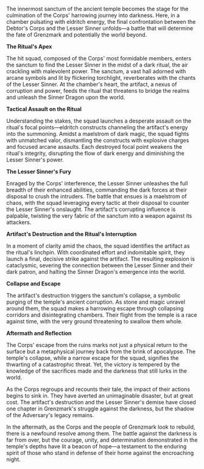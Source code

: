 The innermost sanctum of the ancient temple becomes the stage for the culmination of the Corps' harrowing journey into darkness. Here, in a chamber pulsating with eldritch energy, the final confrontation between the Debtor's Corps and the Lesser Sinner unfolds—a battle that will determine the fate of Grenzmark and potentially the world beyond.

**The Ritual's Apex**

The hit squad, composed of the Corps' most formidable members, enters the sanctum to find the Lesser Sinner in the midst of a dark ritual, the air crackling with malevolent power. The sanctum, a vast hall adorned with arcane symbols and lit by flickering torchlight, reverberates with the chants of the Lesser Sinner. At the chamber's heart, the artifact, a nexus of corruption and power, feeds the ritual that threatens to bridge the realms and unleash the Sinner Dragon upon the world.

**Tactical Assault on the Ritual**

Understanding the stakes, the squad launches a desperate assault on the ritual's focal points—eldritch constructs channeling the artifact's energy into the summoning. Amidst a maelstrom of dark magic, the squad fights with unmatched valor, dismantling the constructs with explosive charges and focused arcane assaults. Each destroyed focal point weakens the ritual's integrity, disrupting the flow of dark energy and diminishing the Lesser Sinner's power.

**The Lesser Sinner's Fury**

Enraged by the Corps' interference, the Lesser Sinner unleashes the full breadth of their enhanced abilities, commanding the dark forces at their disposal to crush the intruders. The battle that ensues is a maelstrom of chaos, with the squad leveraging every tactic at their disposal to counter the Lesser Sinner's onslaught. The artifact's corrupting influence is palpable, twisting the very fabric of the sanctum into a weapon against its attackers.

**Artifact's Destruction and the Ritual's Interruption**

In a moment of clarity amid the chaos, the squad identifies the artifact as the ritual's linchpin. With coordinated effort and indomitable spirit, they launch a final, decisive strike against the artifact. The resulting explosion is cataclysmic, severing the connection between the Lesser Sinner and their dark patron, and halting the Sinner Dragon's emergence into the world.

**Collapse and Escape**

The artifact's destruction triggers the sanctum's collapse, a symbolic purging of the temple's ancient corruption. As stone and magic unravel around them, the squad makes a harrowing escape through collapsing corridors and disintegrating chambers. Their flight from the temple is a race against time, with the very ground threatening to swallow them whole.

**Aftermath and Reflection**

The Corps' escape from the ruins marks not just a physical return to the surface but a metaphysical journey back from the brink of apocalypse. The temple's collapse, while a narrow escape for the squad, signifies the thwarting of a catastrophic threat. Yet, the victory is tempered by the knowledge of the sacrifices made and the darkness that still lurks in the world.

As the Corps regroups and recounts their tale, the impact of their actions begins to sink in. They have averted an unimaginable disaster, but at great cost. The artifact's destruction and the Lesser Sinner's demise have closed one chapter in Grenzmark's struggle against the darkness, but the shadow of the Adversary's legacy remains.

In the aftermath, as the Corps and the people of Grenzmark look to rebuild, there is a newfound resolve among them. The battle against the darkness is far from over, but the courage, unity, and determination demonstrated in the temple's depths have lit a beacon of hope—a testament to the enduring spirit of those who stand in defense of their home against the encroaching night.